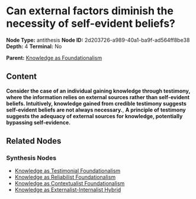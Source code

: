 # Can external factors diminish the necessity of self-evident beliefs?

**Node Type:** antithesis
**Node ID:** 2d203726-a989-40a1-ba9f-ad564ff8be38
**Depth:** 4
**Terminal:** No

**Parent:** [Knowledge as Foundationalism](knowledge-as-foundationalism-synthesis-2e39cca9-9c37-4046-a407-617d54eefacd.md)

## Content

**Consider the case of an individual gaining knowledge through testimony, where the information relies on external sources rather than self-evident beliefs. Intuitively, knowledge gained from credible testimony suggests self-evident beliefs are not always necessary.**, **A principle of testimony suggests the adequacy of external sources for knowledge, potentially bypassing self-evidence.**

## Related Nodes

### Synthesis Nodes

- [Knowledge as Testimonial Foundationalism](knowledge-as-testimonial-foundationalism-synthesis-8edfd4bc-c87f-488d-8a7a-0890a2b83229.md)
- [Knowledge as Reliabilist Foundationalism](knowledge-as-reliabilist-foundationalism-synthesis-ab3a8ed1-8c6a-470e-ac00-9134967bc472.md)
- [Knowledge as Contextualist Foundationalism](knowledge-as-contextualist-foundationalism-synthesis-9442af9b-ebc5-4bba-ba37-70dd5be30986.md)
- [Knowledge as Externalist-Internalist Hybrid](knowledge-as-externalist-internalist-hybrid-synthesis-e0e2eb19-16cc-44ae-99c6-23e84ee636c2.md)
